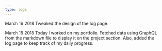```yaml
---
type: logs
---
```

<date>March 16 2018</date>
Tweaked the design of the log page.

<date>March 15 2018</date>
Today I worked on my portfolio. Fetched data using GraphQL from the markdown file to display it on the project section. Also, added the log page to keep track of my daily progress.